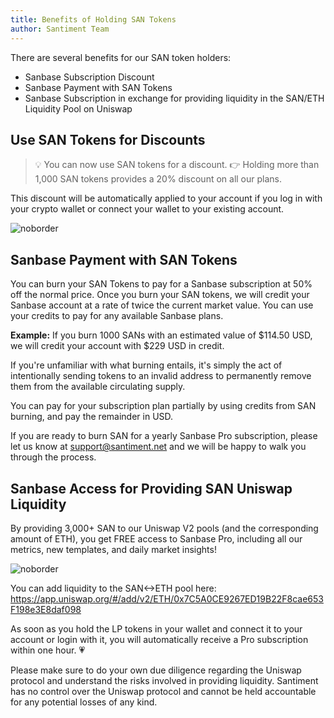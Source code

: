 ```yaml
---
title: Benefits of Holding SAN Tokens
author: Santiment Team
---
```


There are several benefits for our SAN token holders:

- Sanbase Subscription Discount
- Sanbase Payment with SAN Tokens
- Sanbase Subscription in exchange for providing liquidity in the SAN/ETH Liquidity Pool on Uniswap

## Use SAN Tokens for Discounts

> :bulb: You can now use SAN tokens for a discount. 
:point_right: Holding more than 1,000 SAN tokens provides a 20% discount on all our plans.

This discount will be automatically applied to your account if you log in with your crypto wallet or connect your wallet to your existing account.

![noborder](sanpricing_v3.png)

## Sanbase Payment with SAN Tokens

You can burn your SAN Tokens to pay for a Sanbase subscription at 50% off the normal price. Once you burn your SAN tokens, we will credit your Sanbase account at a rate of twice the current market value. You can use your credits to pay for any available Sanbase plans.

<Notebox type="pin">__Example:__ If you burn 1000 SANs with an estimated value of $114.50 USD, we will credit your account with $229 USD in credit.</Notebox>

If you're unfamiliar with what burning entails, it's simply the act of intentionally sending tokens to an invalid address to permanently remove them from the available circulating supply.

You can pay for your subscription plan partially by using credits from SAN burning, and pay the remainder in USD.

<Notebox type="hand">If you are ready to burn SAN for a yearly Sanbase Pro subscription, please let us know at [support@santiment.net](mailto:support@santiment.net) and we will be happy to walk you through the process.</Notebox>

## Sanbase Access for Providing SAN Uniswap Liquidity

By providing 3,000+ SAN to our Uniswap V2 pools (and the corresponding amount of ETH), you get FREE access to Sanbase Pro, including all our metrics, new templates, and daily market insights!

![noborder](liquidity.png)

You can add liquidity to the SAN<->ETH pool here: <https://app.uniswap.org/#/add/v2/ETH/0x7C5A0CE9267ED19B22F8cae653F198e3E8daf098>

As soon as you hold the LP tokens in your wallet and connect it to your account or login with it, you will automatically receive a Pro subscription within one hour. 💗

<Notebox>Please make sure to do your own due diligence regarding the Uniswap protocol and understand the risks involved in providing liquidity. Santiment has no control over the Uniswap protocol and cannot be held accountable for any potential losses of any kind.</Notebox>

